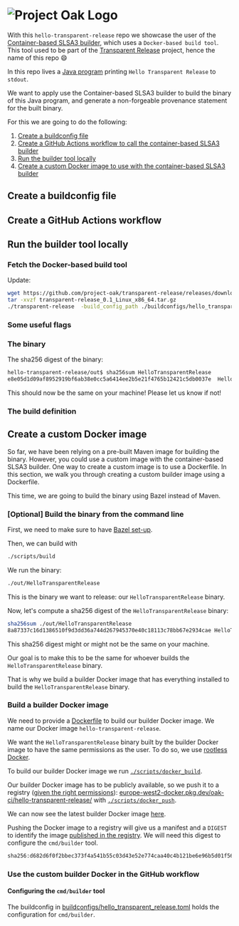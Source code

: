 <!-- Logo Start -->
<!-- An HTML element is intentionally used since GitHub recommends this approach to handle different images in dark/light modes. Ref: https://docs.github.com/en/get-started/writing-on-github/getting-started-with-writing-and-formatting-on-github/basic-writing-and-formatting-syntax#specifying-the-theme-an-image-is-shown-to -->
<!-- markdownlint-disable-next-line MD033 -->
<h1><picture><source media="(prefers-color-scheme: dark)" srcset="https://github.com/project-oak/oak/blob/main/docs/oak-logo/svgs/oak-transparent-release-negative-colour.svg?sanitize=true"><source media="(prefers-color-scheme: light)" srcset="https://github.com/project-oak/oak/blob/main/docs/oak-logo/svgs/oak-transparent-release.svg?sanitize=true"><img alt="Project Oak Logo" src="docs/oak-logo/svgs/oak-logo.svg?sanitize=true"></picture></h1>
<!-- Logo End -->

With this `hello-transparent-release` repo we showcase the user of the
[Container-based SLSA3 builder](https://github.com/slsa-framework/slsa-github-generator/tree/main/internal/builders/docker),
which uses a `Docker-based build tool`. This tool used to be part of the
[Transparent Release](https://github.com/project-oak/transparent-release)
project, hence the name of this repo :smile:

In this repo lives a
[Java program](src/main/java/com/example/HelloTransparentRelease.java)
printing `Hello Transparent Release` to `stdout`.

We want to apply use the Container-based SLSA3 builder to build the binary of
this Java program, and generate a non-forgeable provenance statement for the
built binary.

For this we are going to do the following:

1. [Create a buildconfig file](#create-a-buildconfig-file)
2. [Create a GitHub Actions workflow to call the container-based SLSA3 builder](#create-a-github-actions-workflow)
3. [Run the builder tool locally](#run-the-builder-tool-locally)
4. [Create a custom Docker image to use with the container-based SLSA3 builder](#create-a-custom-docker-image)

## Create a buildconfig file

## Create a GitHub Actions workflow

## Run the builder tool locally

### Fetch the Docker-based build tool

Update:

```bash
wget https://github.com/project-oak/transparent-release/releases/download/v0.1/transparent-release_0.1_Linux_x86_64.tar.gz
tar -xvzf transparent-release_0.1_Linux_x86_64.tar.gz
./transparent-release  -build_config_path ./buildconfigs/hello_transparent_release.toml
```

### Some useful flags

### The binary

The sha256 digest of the binary:

```bash
hello-transparent-release/out$ sha256sum HelloTransparentRelease
e8e05d1d09af8952919bf6ab38e0cc5a6414ee2b5e21f4765b12421c5db0037e  HelloTransparentRelease
```

This should now be the same on your machine! Please let us know if not!

### The build definition

## Create a custom Docker image

So far, we have been relying on a pre-built Maven image for building the binary. However, you could use a custom image with the container-based SLSA3 builder. One way to create a custom image is to use a Dockerfile. In this section, we walk you through creating a custom builder image using a Dockerfile.

This time, we are going to build the binary using Bazel instead of Maven.

### [Optional] Build the binary from the command line

First, we need to make sure to have [Bazel set-up](https://docs.bazel.build/versions/main/tutorial/java.html#before-you-begin).

Then, we can build with

```bash
./scripts/build
```

We run the binary:

```bash
./out/HelloTransparentRelease
```

This is the binary we want to release: our `HelloTransparentRelease` binary.

Now, let's compute a sha256 digest of the `HelloTransparentRelease` binary:

```bash
sha256sum ./out/HelloTransparentRelease
8a87337c16d1386510f9d3dd36a744d267945370e40c18113c78bb67e2934cae HelloTransparentRelease
```

This sha256 digest might or might not be the same on your machine.

Our goal is to make this to be the same for whoever builds the `HelloTransparentRelease` binary.

That is why we build a builder Docker image that has everything installed to build the `HelloTransparentRelease` binary.

### Build a builder Docker image

We need to provide a [Dockerfile](Dockerfile) to build our builder Docker image. We name our Docker image `hello-transparent-release`.

We want the `HelloTransparentRelease` binary built by the builder Docker image to have the same permissions as the user. To do so, we use [rootless Docker](https://docs.docker.com/engine/security/rootless/).

To build our builder Docker image we run [`./scripts/docker_build`](./scripts/docker_build).

Our builder Docker image has to be publicly available, so we push it to a registry ([given the right permissions](https://github.com/project-oak/hello-transparent-release/blob/16dafa1fa125db3c40bbb5794044e790936a6656/scripts/docker_push#L3-L12)): [europe-west2-docker.pkg.dev/oak-ci/hello-transparent-release/](https://pantheon.corp.google.com/artifacts/docker/oak-ci/europe-west2/hello-transparent-release) with [`./scripts/docker_push`](./scripts/docker_push).

We can now see the latest builder Docker image [here](https://pantheon.corp.google.com/artifacts/docker/oak-ci/europe-west2/hello-transparent-release?project=oak-ci).

Pushing the Docker image to a registry will give us a manifest and a `DIGEST` to identify the image [published in the registry](https://pantheon.corp.google.com/artifacts/docker/oak-ci/europe-west2/hello-transparent-release/hello-transparent-release?project=oak-ci). We will need this digest to configure the `cmd/builder` tool.

```bash
sha256:d682d6f0f2bbec373f4a541b55c03d43e52e774caa40c4b121be6e96b5d01f56
```

### Use the custom builder Docker in the GitHub workflow

#### Configuring the `cmd/builder` tool

The buildconfig in [buildconfigs/hello_transparent_release.toml](buildconfigs/hello_transparent_release.toml) holds the configuration for `cmd/builder`.
